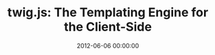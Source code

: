 ---
event: Symfony Live Paris 2012
title: "twig.js: The Templating Engine for the Client-Side "
youtube_id: ENtp3m-Lnk8
authors: 
    - Johannes S

layout: youtube
date: 2012-06-06 00:00:00
---